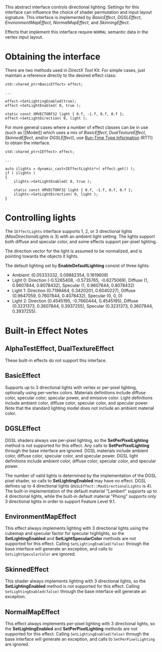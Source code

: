 This abstract interface controls directional lighting. Settings for this interface can influence the choice of shader permutation and input layout signature. This interface is implemented by _BasicEffect_, _DGSLEffect_, _EnvironmentMapEffect_, _NormalMapEffect_, and _SkinningEffect_.

Effects that implement this interface require ``NORMAL`` semantic data in the vertex input layout.

# Obtaining the interface
There are two methods used in _DirectX Tool Kit_. For simple cases, just maintain a reference directly to the desired effect class:

    std::shared_ptr<BasicEffect> effect;

    ...

    effect->SetLightingEnabled(true);
    effect->SetLightEnabled( 0, true );

    static const XMVECTORF32 light { 0.f, -1.f, 0.f, 0.f };
    effect->SetLightDirection( 0, light );

For more general cases where a number of effect classes can be in use (such as [[Model]] which uses a mix of _BasicEffect_, _DualTextureEffect_, _SkinnedEffect_, and/or _DGSLEffect_), use [Run-Time Type Information](https://en.wikipedia.org/wiki/Run-time_type_information) (RTTI) to obtain the interface.

    std::shared_ptr<IEffect> effect;

    ...

    auto ilights = dynamic_cast<IEffectLights*>( effect.get() );
    if ( ilights )
    {
        ilights->SetLightEnabled( 0, true );

        static const XMVECTORF32 light { 0.f, -1.f, 0.f, 0.f };
        ilights->SetLightDirection( 0, light );
    }

# Controlling lights
The ``IEffectLights`` interface supports 1, 2, or 3 directional lights (_MaxDirectionalLights_ is 3) with an ambient light setting. The lights support both diffuse and specular color, and some effects support per-pixel lighting.

The direction vector for the light is assumed to be normalized, and is pointing towards the objects it lights.

The default lighting set by **EnableDefaultLighting** consist of three lights:

* Ambient: (0.05333332, 0.09882354, 0.1819608)
* Light 0: Direction (-0.5265408, -0.5735765, -0.6275069), Diffuse (1, 0.9607844, 0.8078432), Specular (1, 0.9607844, 0.8078432)
* Light 1: Direction (0.7198464,  0.3420201,  0.6040227), Diffuse (0.9647059, 0.7607844, 0.4078432), Specular (0, 0, 0)
* Light 2: Direction (0.4545195, -0.7660444,  0.4545195), Diffuse (0.3231373, 0.3607844, 0.3937255), Specular (0.3231373, 0.3607844, 0.3937255).

# Built-in Effect Notes

## AlphaTestEffect, DualTextureEffect
These built-in effects do not support this interface.

## BasicEffect 
Supports up to 3 directional lights with vertex or per-pixel lighting, optionally using per-vertex colors. Materials definitions include diffuse color, specular color, specular power, and emissive color. Light definitions include ambient color, diffuse color, specular color, and specular power. Note that the standard lighting model does not include an ambient material color.

## DGSLEffect
DGSL shaders always use per-pixel lighting, so the **SetPerPixelLighting** method is not supported for this effect. Any calls to **SetPerPixelLighting** through the base interface are ignored. DGSL materials include ambient color, diffuse color, specular color, and specular power. DGSL light definitions include ambient color, diffuse color, specular color, and specular power.

The number of valid lights is determined by the implementation of the DGSL pixel shader, so calls to **SetLightingEnabled** may have no effect. DGSL defines up to 4 directional lights (``DGSLEffect::MaxDirectionalLights`` is 4). The built-in implementation of the default material "Lambert" supports up to 4 directional lights, while the built-in default material "Phong" supports only 3 directional lights in order to support Feature Level 9.1.

## EnvironmentMapEffect
This effect always implements lighting with 3 directional lights using the cubemap and specular factor for specular highlights, so the **SetLightingEnabled** and **SetLightSpecularColor** methods are not supported for this effect.  Calling ``SetLightingEnabled(false)`` through the base interface will generate an exception, and calls to ``SetLightSpecularColor`` are ignored.

## SkinnedEffect
This shader always implements lighting with 3 directional lights, so the **SetLightingEnabled** method is not supported for this effect. Calling ``SetLightingEnabled(false)`` through the base interface will generate an exception.

## NormalMapEffect
This effect always implements per-pixel lighting with 3 directional lights, so the **SetLightingEnabled** and **SetPerPixelLighting** methods are not supported for this effect.  Calling ``SetLightingEnabled(false)`` through the base interface will generate an exception, and calls to ``SetPerPixelLighting`` are ignored.